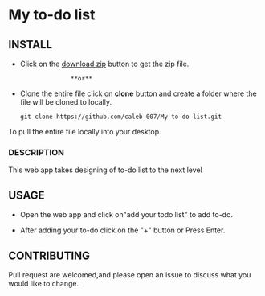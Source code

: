 # My to-do list

## INSTALL

 * Click on the [download zip](https://github.com/caleb-007/My-to-do-list.git) button to get the zip file.

                     **or**

 * Clone the entire file click on **clone** button and create a folder where the file will be cloned to locally.

     

   ```git clone https://github.com/caleb-007/My-to-do-list.git```

  To pull the entire file locally into your desktop.

### DESCRIPTION
This web app takes designing of to-do list to the next level



## USAGE 

* Open the web app and click on"add your todo list" to add to-do.

* After adding your to-do click on the "+" button or Press Enter.

## CONTRIBUTING 

 Pull request are welcomed,and please open an issue to discuss what you would like to change.



